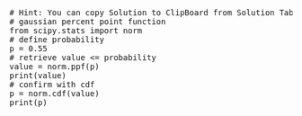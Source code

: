 <pre class="file" data-target="clipboard">
# Hint: You can copy Solution to ClipBoard from Solution Tab
# gaussian percent point function
from scipy.stats import norm
# define probability
p = 0.55
# retrieve value <= probability
value = norm.ppf(p)
print(value)
# confirm with cdf
p = norm.cdf(value)
print(p)
</pre>